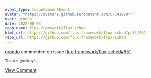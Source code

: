 ```yaml
---
event_type: IssueCommentEvent
avatar: "https://avatars.githubusercontent.com/u/741970?"
user: grondo
date: 2022-08-03
repo_name: flux-framework/flux-sched
html_url: https://github.com/flux-framework/flux-sched/pull/951
repo_url: https://github.com/flux-framework/flux-sched
---
```


<a href='https://github.com/grondo' target='_blank'>grondo</a> commented on issue <a href='https://github.com/flux-framework/flux-sched/pull/951' target='_blank'>flux-framework/flux-sched#951</a>.

<small>Thanks, @milroy!...</small>

<a href='https://github.com/flux-framework/flux-sched/pull/951' target='_blank'>View Comment</a>